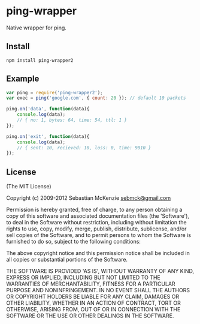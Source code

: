 # ping-wrapper #

Native wrapper for ping.

## Install ##

    npm install ping-wrapper2

## Example  ##

```javascript
var ping = require('ping-wrapper2');
var exec = ping('google.com', { count: 20 }); // default 10 packets

ping.on('data', function(data){
	console.log(data);
	// { no: 1, bytes: 64, time: 54, ttl: 1 }
});

ping.on('exit', function(data){
	console.log(data);
	// { sent: 10, recieved: 10, loss: 0, time: 9010 }
});
```

## License ##

(The MIT License)

Copyright (c) 2009-2012 Sebastian McKenzie <sebmck@gmail.com>

Permission is hereby granted, free of charge, to any person obtaining a copy of this software and associated documentation files (the 'Software'), to deal in the Software without restriction, including without limitation the rights to use, copy, modify, merge, publish, distribute, sublicense, and/or sell copies of the Software, and to permit persons to whom the Software is furnished to do so, subject to the following conditions:

The above copyright notice and this permission notice shall be included in all copies or substantial portions of the Software.

THE SOFTWARE IS PROVIDED 'AS IS', WITHOUT WARRANTY OF ANY KIND, EXPRESS OR IMPLIED, INCLUDING BUT NOT LIMITED TO THE WARRANTIES OF MERCHANTABILITY, FITNESS FOR A PARTICULAR PURPOSE AND NONINFRINGEMENT. IN NO EVENT SHALL THE AUTHORS OR COPYRIGHT HOLDERS BE LIABLE FOR ANY CLAIM, DAMAGES OR OTHER LIABILITY, WHETHER IN AN ACTION OF CONTRACT, TORT OR OTHERWISE, ARISING FROM, OUT OF OR IN CONNECTION WITH THE SOFTWARE OR THE USE OR OTHER DEALINGS IN THE SOFTWARE.